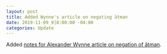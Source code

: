 ```yaml
---
layout: post
title: Added Wynne's article on negating ātman
date: 2019-11-09 9]8:00:00 -04:00
categories: Update
---
```


Added [notes for Alexander Wynne article on negation of ātman](/navabhidhamma/docs/notes/Wynne_AtmanNegation.md).